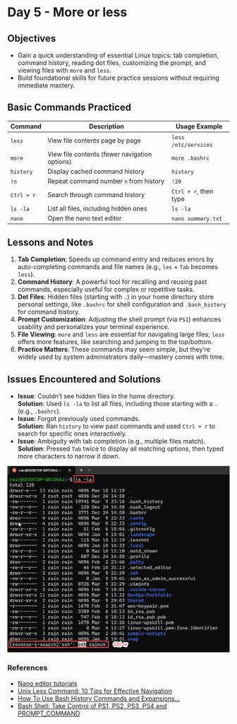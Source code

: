 # Day 5 - More or less

## Objectives
- Gain a quick understanding of essential Linux topics: tab completion, command history, reading dot files, customizing the prompt, and viewing files with `more` and `less`.
- Build foundational skills for future practice sessions without requiring immediate mastery.

## Basic Commands Practiced

| Command       | Description                                   | Usage Example          |
|---------------|-----------------------------------------------|------------------------|
| `less`        | View file contents page by page               | `less /etc/services`   |
| `more`        | View file contents (fewer navigation options) | `more .bashrc`         |
| `history`     | Display cached command history                | `history`              |
| `!n`          | Repeat command number `n` from history        | `!20`                  |
| `Ctrl + r`    | Search through command history                | `Ctrl + r`, then type  |
| `ls -la`      | List all files, including hidden ones         | `ls -la`               |
| `nano`        | Open the nano text editor                     | `nano summary.txt`     |

## Lessons and Notes
1. **Tab Completion**: Speeds up command entry and reduces errors by auto-completing commands and file names (e.g., `les` + `Tab` becomes `less`).
2. **Command History**: A powerful tool for recalling and reusing past commands, especially useful for complex or repetitive tasks.
3. **Dot Files**: Hidden files (starting with `.`) in your home directory store personal settings, like `.bashrc` for shell configuration and `.bash_history` for command history.
4. **Prompt Customization**: Adjusting the shell prompt (via `PS1`) enhances usability and personalizes your terminal experience.
5. **File Viewing**: `more` and `less` are essential for navigating large files; `less` offers more features, like searching and jumping to the top/bottom.
6. **Practice Matters**: These commands may seem simple, but they’re widely used by system administrators daily—mastery comes with time.

## Issues Encountered and Solutions
- **Issue**: Couldn’t see hidden files in the home directory.  
  **Solution**: Used `ls -la` to list all files, including those starting with a `.` (e.g., `.bashrc`).
- **Issue**: Forgot previously used commands.  
  **Solution**: Ran `history` to view past commands and used `Ctrl + r` to search for specific ones interactively.
- **Issue**: Ambiguity with tab completion (e.g., multiple files match).  
  **Solution**: Pressed `Tab` twice to display all matching options, then typed more characters to narrow it down.

![Troubleshooting](/screenshots/day-5/Troubleshooting.png)

### References
- [Nano editor tutorials](/http://www.debianadmin.com/nano-editor-tutorials.html)
- [Unix Less Command: 10 Tips for Effective Navigation](/http://www.thegeekstuff.com/2010/02/unix-less-command-10-tips-for-effective-navigation/)
- [How To Use Bash History Commands and Expansions…](https://www.digitalocean.com/community/tutorials/how-to-use-bash-history-commands-and-expansions-on-a-linux-vps)
- [Bash Shell: Take Control of PS1, PS2, PS3, PS4 and PROMPT_COMMAND](http://www.thegeekstuff.com/2008/09/bash-shell-take-control-of-ps1-ps2-ps3-ps4-and-prompt_command/)
